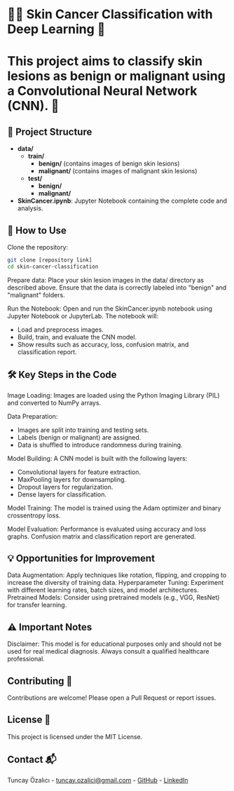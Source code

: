 # 👩‍⚕️ Skin Cancer Classification with Deep Learning 🔬

# This project aims to classify skin lesions as benign or malignant using a Convolutional Neural Network (CNN). 🎯

## 📂 Project Structure

* **data/**
    * **train/**
        * **benign/** (contains images of benign skin lesions)
        * **malignant/** (contains images of malignant skin lesions)
    * **test/**
        * **benign/** 
        * **malignant/**
* **SkinCancer.ipynb**: Jupyter Notebook containing the complete code and analysis.

## 🚀 How to Use

Clone the repository:

```bash
git clone [repository link]
cd skin-cancer-classification
```
Prepare data: Place your skin lesion images in the data/ directory as described above. Ensure that the data is correctly labeled into "benign" and "malignant" folders.

Run the Notebook: Open and run the SkinCancer.ipynb notebook using Jupyter Notebook or JupyterLab. The notebook will:
- Load and preprocess images.
- Build, train, and evaluate the CNN model.
- Show results such as accuracy, loss, confusion matrix, and classification report.

## 🛠️ Key Steps in the Code

Image Loading: Images are loaded using the Python Imaging Library (PIL) and converted to NumPy arrays.

Data Preparation:
- Images are split into training and testing sets.
- Labels (benign or malignant) are assigned.
- Data is shuffled to introduce randomness during training.

Model Building: A CNN model is built with the following layers:
- Convolutional layers for feature extraction.
- MaxPooling layers for downsampling.
- Dropout layers for regularization.
- Dense layers for classification.

Model Training: The model is trained using the Adam optimizer and binary crossentropy loss.

Model Evaluation: Performance is evaluated using accuracy and loss graphs. Confusion matrix and classification report are generated.


## 💡 Opportunities for Improvement
Data Augmentation: Apply techniques like rotation, flipping, and cropping to increase the diversity of training data.
Hyperparameter Tuning: Experiment with different learning rates, batch sizes, and model architectures.
Pretrained Models: Consider using pretrained models (e.g., VGG, ResNet) for transfer learning.

## ⚠️ Important Notes
Disclaimer: This model is for educational purposes only and should not be used for real medical diagnosis. Always consult a qualified healthcare professional.


## Contributing 🤝

Contributions are welcome! Please open a Pull Request or report issues.

## License 📄

This project is licensed under the MIT License.

## Contact 📬

Tuncay Özalıcı - tuncay.ozalici@gmail.com - [GitHub](https://github.com/Tuncayozalici) - [LinkedIn](https://www.linkedin.com/in/tuncay-özalıcı)
